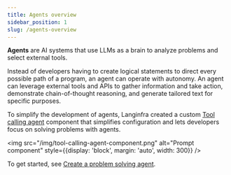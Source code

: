 ```yaml
---
title: Agents overview
sidebar_position: 1
slug: /agents-overview
---
```


**Agents** are AI systems that use LLMs as a brain to analyze problems and select external tools.

Instead of developers having to create logical statements to direct every possible path of a program, an agent can operate with autonomy. An agent can leverage external tools and APIs to gather information and take action, demonstrate chain-of-thought reasoning, and generate tailored text for specific purposes.

To simplify the development of agents, Langinfra created a custom [Tool calling agent](/components-agents#agent-component) component that simplifies configuration and lets developers focus on solving problems with agents.

<img src="/img/tool-calling-agent-component.png" alt="Prompt component" style={{display: 'block', margin: 'auto', width: 300}} />

To get started, see [Create a problem solving agent](/agents-tool-calling-agent-component).